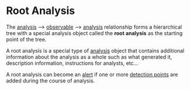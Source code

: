 # Root Analysis

The [analysis](analysis.md) --> [observable](observable.md) --> [analysis](analysis.md) relationship forms a hierarchical tree with a special analysis object called the **root analysis** as the starting point of the tree.

A root analysis is a special type of [analysis](analysis.md) object that contains additional information about the analysis as a whole such as what generated it, description information, instructions for analysts, etc...

A root analysis can become an [alert](alerts.md) if one or more [detection points](detection_points.md) are added during the course of analysis.
